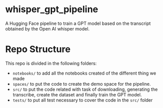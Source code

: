 # whisper_gpt_pipeline
A Hugging Face pipeline to train a GPT model based on the transcript obtained by the Open AI whisper model.

# Repo Structure

This repo is divided in the following folders:
* `notebooks/` to add all the notebooks created of the different thing we made
* `spaces/` to put the code to create the demo space for the pipeline.
* `src/` to put the code related with task of downloading, generating the transcribe, create the dataset and finally train the GPT model.
* `tests/` to put all test necessary to cover the code in the `src/` folder